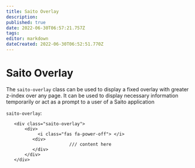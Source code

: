 ```yaml
---
title: Saito Overlay
description: 
published: true
date: 2022-06-30T06:57:21.757Z
tags: 
editor: markdown
dateCreated: 2022-06-30T06:52:51.770Z
---
```


# Saito Overlay

The ```saito-overlay``` class can be used to display a fixed overlay with greater z-index over any page. It can be used to display necessary information temporarily or act as a prompt to a user of a Saito application


``` saito-overlay ```:

````
   <div class="saito-overlay">
       <div>
            <i class="fas fa-power-off"> </i>
          <div>
  						/// content here
          </div>
       </div>
   </div>
````